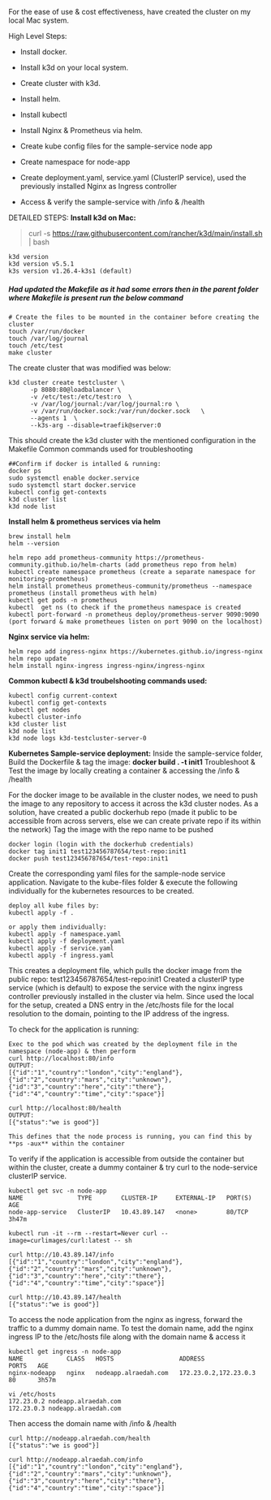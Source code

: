 
For the ease of use & cost effectiveness, have created the cluster on my local Mac system.

High Level Steps:

* Install docker.
* Install k3d on your local system.
* Create cluster with k3d.
* Install helm.
* Install kubectl
* Install Nginx & Prometheus via helm.

* Create kube config files for the sample-service node app
* Create namespace for node-app
* Create deployment.yaml, service.yaml (ClusterIP service), used the previously installed Nginx as Ingress controller
* Access & verify the sample-service with /info & /health


DETAILED STEPS:
**Install k3d on Mac:**
> curl -s https://raw.githubusercontent.com/rancher/k3d/main/install.sh | bash

```
k3d version                                         
k3d version v5.5.1
k3s version v1.26.4-k3s1 (default)
```
##### Had updated the Makefile as it had some errors then in the parent folder where Makefile is present run the below command
```
# Create the files to be mounted in the container before creating the cluster
touch /var/run/docker
touch /var/log/journal
touch /etc/test
make cluster
```

The create cluster that was modified was below:
```
k3d cluster create testcluster \ 
      -p 8080:80@loadbalancer \
      -v /etc/test:/etc/test:ro  \
      -v /var/log/journal:/var/log/journal:ro \
      -v /var/run/docker.sock:/var/run/docker.sock   \
      --agents 1  \
      --k3s-arg --disable=traefik@server:0
```

This should create the k3d cluster with the mentioned configuration in the Makefile
Common commands used for troubleshooting
```
##Confirm if docker is intalled & running:
docker ps
sudo systemctl enable docker.service
sudo systemctl start docker.service
kubectl config get-contexts
k3d cluster list
k3d node list
```

**Install helm & prometheus services via helm**
```
brew install helm
helm --version

helm repo add prometheus-community https://prometheus-community.github.io/helm-charts (add prometheus repo from helm)
kubectl create namespace prometheus (create a separate namespace for monitoring-prometheus)
helm install prometheus prometheus-community/prometheus --namespace prometheus (install prometheus with helm)
kubectl get pods -n prometheus
kubectl  get ns (to check if the prometheus namespace is created
kubectl port-forward -n prometheus deploy/prometheus-server 9090:9090 (port forward & make prometheues listen on port 9090 on the localhost)
```

**Nginx service via helm:**
```
helm repo add ingress-nginx https://kubernetes.github.io/ingress-nginx
helm repo update
helm install nginx-ingress ingress-nginx/ingress-nginx
```

**Common kubectl & k3d troubelshooting commands used:**
```
kubectl config current-context
kubectl config get-contexts
kubectl get nodes
kubectl cluster-info
k3d cluster list
k3d node list
k3d node logs k3d-testcluster-server-0
```

**Kubernetes Sample-service deployment:**
Inside the sample-service folder, Build the Dockerfile & tag the image: **docker build . -t init1**
Troubleshoot & Test the image by locally creating a container & accessing the /info & /health

For the docker image to be available in the cluster nodes, we need to push the image to any repository to access it across the k3d cluster nodes.
As a solution, have created a public dockerhub repo (made it public to be accessible from across servers, else we can create private repo if its within the network)
Tag the image with the repo name to be pushed
```
docker login (login with the dockerhub credentials)
docker tag init1 test123456787654/test-repo:init1
docker push test123456787654/test-repo:init1
```
Create the corresponding yaml files for the sample-node service application.
Navigate to the kube-files folder & execute the following individually for the kubernetes resources to be created.
```
deploy all kube files by: 
kubectl apply -f .

or apply them individually:
kubectl apply -f namespace.yaml
kubectl apply -f deployment.yaml
kubectl apply -f service.yaml
kubectl apply -f ingress.yaml
```

This creates a deployment file, which pulls the docker image from the public repo: test123456787654/test-repo:init1
Created a clusterIP type service (which is default) to expose the service with the nginx ingress controller previously installed in the cluster via helm.
Since used the local for the setup, created a DNS entry in the /etc/hosts file for the local resolution to the domain, pointing to the IP address of the ingress.

To check for the application is running:
```
Exec to the pod which was created by the deployment file in the namespace (node-app) & then perform
curl http://localhost:80/info
OUTPUT:
[{"id":"1","country":"london","city":"england"},{"id":"2","country":"mars","city":"unknown"},{"id":"3","country":"here","city":"there"},{"id":"4","country":"time","city":"space"}]

curl http://localhost:80/health
OUTPUT:
[{"status":"we is good"}]

This defines that the node process is running, you can find this by **ps -aux** within the container
```

To verify if the application is accessible from outside the container but within the cluster, create a dummy container & try curl to the node-service clusterIP service.
```
kubectl get svc -n node-app
NAME               TYPE        CLUSTER-IP     EXTERNAL-IP   PORT(S)   AGE
node-app-service   ClusterIP   10.43.89.147   <none>        80/TCP    3h47m

kubectl run -it --rm --restart=Never curl --image=curlimages/curl:latest -- sh

curl http://10.43.89.147/info 
[{"id":"1","country":"london","city":"england"},{"id":"2","country":"mars","city":"unknown"},{"id":"3","country":"here","city":"there"},{"id":"4","country":"time","city":"space"}]

curl http://10.43.89.147/health
[{"status":"we is good"}]
```

To access the node application from the nginx as ingress, forward the traffic to a dummy domain name.
To test the domain name, add the nginx ingress IP to the /etc/hosts file along with the domain name & access it
```
kubectl get ingress -n node-app
NAME            CLASS   HOSTS                  ADDRESS                 PORTS   AGE
nginx-nodeapp   nginx   nodeapp.alraedah.com   172.23.0.2,172.23.0.3   80      3h57m

vi /etc/hosts
172.23.0.2 nodeapp.alraedah.com
172.23.0.3 nodeapp.alraedah.com
```

Then access the domain name with /info & /health
```
curl http://nodeapp.alraedah.com/health
[{"status":"we is good"}]

curl http://nodeapp.alraedah.com/info
[{"id":"1","country":"london","city":"england"},{"id":"2","country":"mars","city":"unknown"},{"id":"3","country":"here","city":"there"},{"id":"4","country":"time","city":"space"}]
```

